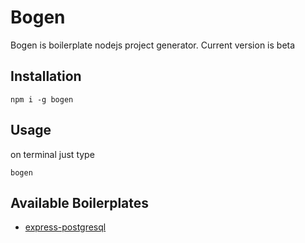 # Bogen

Bogen is boilerplate nodejs project generator. Current version is beta

## Installation

```
npm i -g bogen
```

## Usage

on terminal just type

```
bogen
```

## Available Boilerplates

- [express-postgresql](https://github.com/akane10/bogen/tree/master/boilerplates/express-postgresql)
